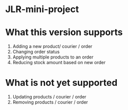 # JLR-mini-project

# What this version supports
1. Adding a new product/ courier / order
2. Changing order status
3. Applying multiple products to an order
4. Reducing stock amount based on new order

# What is not yet supported
1. Updating products / courier / order
2. Removing products / courier / order

